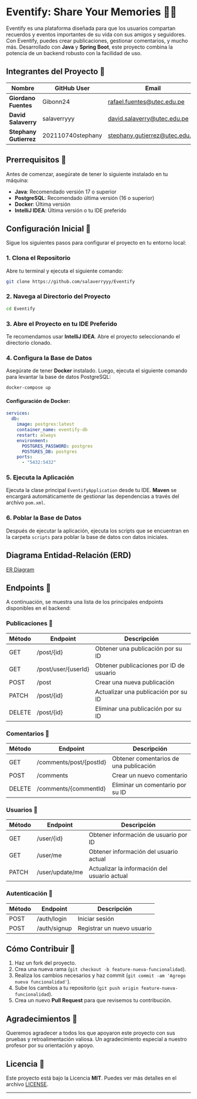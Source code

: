 
# Eventify: Share Your Memories 📝🎉

Eventify es una plataforma diseñada para que los usuarios compartan recuerdos y eventos importantes de su vida con sus amigos y seguidores. Con Eventify, puedes crear publicaciones, gestionar comentarios, y mucho más. Desarrollado con **Java** y **Spring Boot**, este proyecto combina la potencia de un backend robusto con la facilidad de uso.

## Integrantes del Proyecto 👥

| Nombre                 | GitHub User       | Email                           |
| ------------------     | ----------------- | -----------------------------   |
| **Giordano Fuentes**   | Gibonn24          | rafael.fuentes@utec.edu.pe     |
| **David Salaverry**    | salaverryyy       | david.salaverry@utec.edu.pe    |
| **Stephany Gutierrez** | 202110740stephany | stephany.gutierrez@utec.edu.pe  |

## Prerrequisitos 🔧

Antes de comenzar, asegúrate de tener lo siguiente instalado en tu máquina:

- **Java**: Recomendado versión 17 o superior
- **PostgreSQL**: Recomendado última versión (16 o superior)
- **Docker**: Última versión
- **IntelliJ IDEA**: Última versión o tu IDE preferido

## Configuración Inicial 🚀

Sigue los siguientes pasos para configurar el proyecto en tu entorno local:

### 1. Clona el Repositorio

Abre tu terminal y ejecuta el siguiente comando:

```bash
git clone https://github.com/salaverryyy/Eventify
```

### 2. Navega al Directorio del Proyecto

```bash
cd Eventify
```

### 3. Abre el Proyecto en tu IDE Preferido

Te recomendamos usar **IntelliJ IDEA**. Abre el proyecto seleccionando el directorio clonado.

### 4. Configura la Base de Datos

Asegúrate de tener **Docker** instalado. Luego, ejecuta el siguiente comando para levantar la base de datos PostgreSQL:

```bash
docker-compose up
```

#### Configuración de Docker:

```yaml
services:
  db:
    image: postgres:latest
    container_name: eventify-db
    restart: always
    environment:
      POSTGRES_PASSWORD: postgres
      POSTGRES_DB: postgres
    ports:
      - "5432:5432"
```

### 5. Ejecuta la Aplicación

Ejecuta la clase principal `EventifyApplication` desde tu IDE. **Maven** se encargará automáticamente de gestionar las dependencias a través del archivo `pom.xml`.

### 6. Poblar la Base de Datos

Después de ejecutar la aplicación, ejecuta los scripts que se encuentran en la carpeta `scripts` para poblar la base de datos con datos iniciales.

## Diagrama Entidad-Relación (ERD)

[ER Diagram](#)

## Endpoints 📡

A continuación, se muestra una lista de los principales endpoints disponibles en el backend:

### **Publicaciones 📝**

| Método | Endpoint                           | Descripción                                  |
| ------ | ----------------------------------- | -------------------------------------------- |
| GET    | /post/{id}                          | Obtener una publicación por su ID            |
| GET    | /post/user/{userId}                 | Obtener publicaciones por ID de usuario      |
| POST   | /post                              | Crear una nueva publicación                  |
| PATCH  | /post/{id}                          | Actualizar una publicación por su ID         |
| DELETE | /post/{id}                          | Eliminar una publicación por su ID           |

### **Comentarios 💬**

| Método | Endpoint                           | Descripción                                  |
| ------ | ----------------------------------- | -------------------------------------------- |
| GET    | /comments/post/{postId}             | Obtener comentarios de una publicación       |
| POST   | /comments                           | Crear un nuevo comentario                    |
| DELETE | /comments/{commentId}               | Eliminar un comentario por su ID             |

### **Usuarios 👤**

| Método | Endpoint                           | Descripción                                  |
| ------ | ----------------------------------- | -------------------------------------------- |
| GET    | /user/{id}                          | Obtener información de usuario por ID        |
| GET    | /user/me                            | Obtener información del usuario actual       |
| PATCH  | /user/update/me                     | Actualizar la información del usuario actual |

### **Autenticación 🔐**

| Método | Endpoint                           | Descripción                                  |
| ------ | ----------------------------------- | -------------------------------------------- |
| POST   | /auth/login                         | Iniciar sesión                               |
| POST   | /auth/signup                        | Registrar un nuevo usuario                   |

## Cómo Contribuir 🤝

1. Haz un fork del proyecto.
2. Crea una nueva rama (`git checkout -b feature-nueva-funcionalidad`).
3. Realiza los cambios necesarios y haz commit (`git commit -am 'Agrego nueva funcionalidad'`).
4. Sube los cambios a tu repositorio (`git push origin feature-nueva-funcionalidad`).
5. Crea un nuevo **Pull Request** para que revisemos tu contribución.

## Agradecimientos 🫶

Queremos agradecer a todos los que apoyaron este proyecto con sus pruebas y retroalimentación valiosa. Un agradecimiento especial a nuestro profesor por su orientación y apoyo.

## Licencia 📄

Este proyecto está bajo la Licencia **MIT**. Puedes ver más detalles en el archivo [LICENSE](LICENSE).

---


